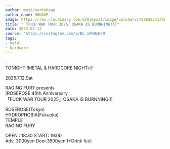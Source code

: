 ```yaml
---
author: musicbarhokage
author_name: HOKAGE
image: https://res.cloudinary.com/ds9j0yzsf/image/upload/v1759820341/DL_xFKOyNC9.jpg
title: "「FUCK WAR TOUR 2025」OSAKA IS BURNNING!!]"
date: 2025-07-12
source: 'https://instagram.com/p/DL_xFKOyNC9'
tags:
- metal
- hardcore
---
```

.<br>
TONIGHT‼️METAL & HARDCORE NIGHT🔥‼️

2025.7.12.Sat

RAGING FURY presents<br>
[ROSEROSE 40th Anniversary<br>
「FUCK WAR TOUR 2025」OSAKA IS BURNNING!!]

ROSEROSE(Tokyo)<br>
HYDROPHOBIA(Fukuoka)<br>
TEMPLE<br>
RAGING FURY

OPEN : 18:30 START: 19:00<br>
Adv. 3000yen Door.3500yen (+Drink fee)